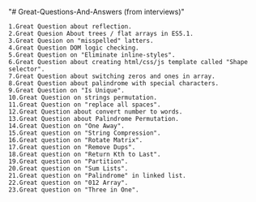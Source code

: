 "# Great-Questions-And-Answers (from interviews)" 
	
	1.Great Question about reflection.
	2.Great Quesion About trees / flat arrays in ES5.1.
	3.Great Quesion on "misspelled" latters.
	4.Great Question DOM logic checking.
	5.Great Question on "Eliminate inline-styles".
	6.Great Question about creating html/css/js template called "Shape selector".
	7.Great Question about switching zeros and ones in array.
	8.Great Question about palindrome with special characters. 
	9.Great Question on "Is Unique". 
	10.Great Question on strings permutation.
	11.Great Question on "replace all spaces".
	12.Great Question about convert number to words.
	13.Great Question about Palindrome Permutation.
	14.Great Question on "One Away".
	15.Great question on "String Compression".
	16.Great question on "Rotate Matrix".
	17.Great question on "Remove Dups".
	18.Great question on "Return Kth to Last".
	19.Great question on "Partition".
	20.Great question on "Sum Lists".
	21.Great question on "Palindrome" in linked list.
	22.Great question on "012 Array".
	23.Great question on "Three in One".  
